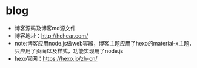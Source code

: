 # blog
- 博客源码及博客md源文件
- 博客地址：http://hehear.com/
- note:博客应用node.js做web容器，博客主题应用了hexo的material-x主题，只应用了页面以及样式，功能实现用了node.js
- hexo官网：https://hexo.io/zh-cn/  
